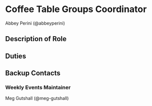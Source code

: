 # Coffee Table Groups Coordinator

Abbey Perini (@abbeyperini)

## Description of Role

<!-- Add content here! -->

## Duties

<!-- Add content here! -->

## Backup Contacts

<!-- Anyone else? -->

### Weekly Events Maintainer

Meg Gutshall (@meg-gutshall)
